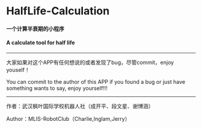 # HalfLife-Calculation

#### 一个计算半衰期的小程序

#### A calculate tool for half life

***
大家如果对这个APP有任何想说的或者发现了bug，尽管commit，enjoy youself！

You can commit to the author of this APP if you found a bug or just have something wants to say, enjoy yourself!!!

***
作者：武汉枫叶国际学校机器人社（成开平、段文星、谢博涵）

Author：MLIS-RobotClub（Charlie,Inglam,Jerry）
